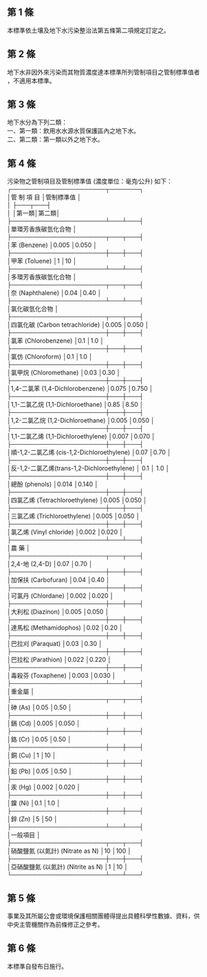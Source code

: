 第 1 條
-------
本標準依土壤及地下水污染整治法第五條第二項規定訂定之。

第 2 條
-------
地下水非因外來污染而其物質濃度達本標準所列管制項目之管制標準值者  
，不適用本標準。

第 3 條
-------
地下水分為下列二類：  
一、第一類：飲用水水源水質保護區內之地下水。  
二、第二類：第一類以外之地下水。

第 4 條
-------
污染物之管制項目及管制標準值 (濃度單位：毫克∕公升) 如下：  
┌──────────────────────┬───────┐  
│管      制      項      目                  │管制標準值    │  
│                                            ├───┬───┤  
│                                            │第一類│第二類│  
├──────────────────────┴───┴───┤  
│單環芳香族碳氫化合物                                        │  
├──────────────────────┬───┬───┤  
│苯 (Benzene)                                │0.005 │0.050 │  
├──────────────────────┼───┼───┤  
│甲苯 (Toluene)                              │1     │10    │  
├──────────────────────┴───┴───┤  
│多環芳香族碳氫化合物                                        │  
├──────────────────────┬───┬───┤  
│奈 (Naphthalene)                            │0.04  │0.40  │  
├──────────────────────┴───┴───┤  
│氯化碳氫化合物                                              │  
├──────────────────────┬───┬───┤  
│四氯化碳 (Carbon tetrachloride)             │0.005 │0.050 │  
├──────────────────────┼───┼───┤  
│氯苯 (Chlorobenzene)                        │0.1   │1.0   │  
├──────────────────────┼───┼───┤  
│氯仿 (Chloroform)                           │0.1   │1.0   │  
├──────────────────────┼───┼───┤  
│氯甲烷 (Chloromethane)                      │0.03  │0.30  │  
├──────────────────────┼───┼───┤  
│1,4-二氯苯 (1,4-Dichlorobenzene)            │0.075 │0.750 │  
├──────────────────────┼───┼───┤  
│1,1-二氯乙烷 (1,1-Dichloroethane)           │0.85  │8.50  │  
├──────────────────────┼───┼───┤  
│1,2-二氯乙烷 (1,2-Dichloroethane)           │0.005 │0.050 │  
├──────────────────────┼───┼───┤  
│1,1-二氯乙烯 (1,1-Dichloroethylene)         │0.007 │0.070 │  
├──────────────────────┼───┼───┤  
│順-1,2-二氯乙烯 (cis-1,2-Dichloroethylene)  │0.07  │0.70  │  
├──────────────────────┼───┼───┤  
│反-1,2-二氯乙烯(trans-1,2-Dichloroethylene) │ 0.1  │ 1.0  │  
├──────────────────────┼───┼───┤  
│總酚 (phenols)                              │0.014 │0.140 │  
├──────────────────────┼───┼───┤  
│四氯乙烯 (Tetrachloroethylene)              │0.005 │0.050 │  
├──────────────────────┼───┼───┤  
│三氯乙烯 (Trichloroethylene)                │0.005 │0.050 │  
├──────────────────────┼───┼───┤  
│氯乙烯 (Vinyl chloride)                     │0.002 │0.020 │  
├──────────────────────┴───┴───┤  
│農 藥                                                       │  
├──────────────────────┬───┬───┤  
│2,4-地 (2,4-D)                              │0.07  │0.70  │  
├──────────────────────┼───┼───┤  
│加保扶 (Carbofuran)                         │0.04  │0.40  │  
├──────────────────────┼───┼───┤  
│可氯丹 (Chlordane)                          │0.002 │0.020 │  
├──────────────────────┼───┼───┤  
│大利松 (Diazinon)                           │0.005 │0.050 │  
├──────────────────────┼───┼───┤  
│達馬松 (Methamidophos)                      │0.02  │0.20  │  
├──────────────────────┼───┼───┤  
│巴拉刈 (Paraquat)                           │0.03  │0.30  │  
├──────────────────────┼───┼───┤  
│巴拉松 (Parathion)                          │0.022 │0.220 │  
├──────────────────────┼───┼───┤  
│毒殺芬 (Toxaphene)                          │0.003 │0.030 │  
├──────────────────────┴───┴───┤  
│重金屬                                                      │  
├──────────────────────┬───┬───┤  
│砷 (As)                                     │0.05  │0.50  │  
├──────────────────────┼───┼───┤  
│鎘 (Cd)                                     │0.005 │0.050 │  
├──────────────────────┼───┼───┤  
│鉻 (Cr)                                     │0.05  │0.50  │  
├──────────────────────┼───┼───┤  
│銅 (Cu)                                     │1     │10    │  
├──────────────────────┼───┼───┤  
│鉛 (Pb)                                     │0.05  │0.50  │  
├──────────────────────┼───┼───┤  
│汞 (Hg)                                     │0.002 │0.020 │  
├──────────────────────┼───┼───┤  
│鎳 (Ni)                                     │0.1   │1.0   │  
├──────────────────────┼───┼───┤  
│鋅 (Zn)                                     │5     │50    │  
├──────────────────────┴───┴───┤  
│一般項目                                                    │  
├──────────────────────┬───┬───┤  
│硝酸鹽氮 (以氮計)  (Nitrate as N)           │10    │100   │  
├──────────────────────┼───┼───┤  
│亞硝酸鹽氮 (以氮計)  (Nitrite as N)         │1     │10    │  
└──────────────────────┴───┴───┘

第 5 條
-------
事業及其所屬公會或環境保護相關團體得提出具體科學性數據、資料，供  
中央主管機關作為前條修正之參考。

第 6 條
-------
本標準自發布日施行。

